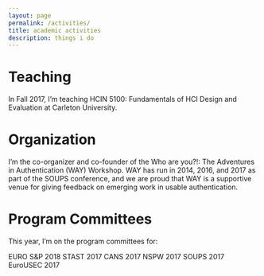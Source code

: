 ```yaml
---
layout: page
permalink: /activities/
title: academic activities
description: things i do 
---
```

# Teaching

In Fall 2017, I’m teaching HCIN 5100: Fundamentals of HCI Design and Evaluation at Carleton University.

# Organization

I’m the co-organizer and co-founder of the Who are you?!: The Adventures in Authentication (WAY) Workshop. WAY has run in 2014, 2016, and 2017 as part of the SOUPS conference, and we are proud that WAY is a supportive venue for giving feedback on emerging work in usable authentication.

# Program Committees

This year, I’m on the program committees for:

EURO S&P 2018
STAST 2017
CANS 2017
NSPW 2017
SOUPS 2017
EuroUSEC 2017
